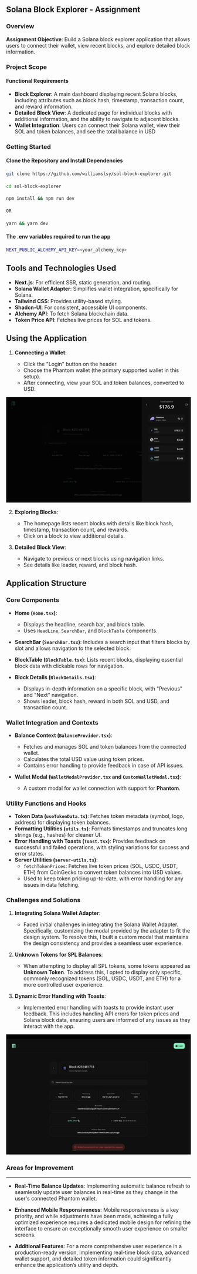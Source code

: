 ## Solana Block Explorer - Assignment

### Overview

**Assignment Objective**: Build a Solana block explorer application that allows users to connect their wallet, view recent blocks, and explore detailed block information.

### Project Scope

#### Functional Requirements

- **Block Explorer**: A main dashboard displaying recent Solana blocks, including attributes such as block hash, timestamp, transaction count, and reward information.
- **Detailed Block View**: A dedicated page for individual blocks with additional information, and the ability to navigate to adjacent blocks.
- **Wallet Integration**: Users can connect their Solana wallet, view their SOL and token balances, and see the total balance in USD

### Getting Started

#### Clone the Repository and Install Dependencies

```bash
git clone https://github.com/williamslsy/sol-block-explorer.git

cd sol-block-explorer

npm install && npm run dev

OR

yarn && yarn dev
```

#### The .env variables required to run the app

```bash
NEXT_PUBLIC_ALCHEMY_API_KEY=<your_alchemy_key>
```

## Tools and Technologies Used

- **Next.js**: For efficient SSR, static generation, and routing.
- **Solana Wallet Adapter**: Simplifies wallet integration, specifically for Solana.
- **Tailwind CSS**: Provides utility-based styling.
- **Shadcn-UI**: For consistent, accessible UI components.
- **Alchemy API**: To fetch Solana blockchain data.
- **Token Price API**: Fetches live prices for SOL and tokens.

## Using the Application

1.  **Connecting a Wallet**:

    - Click the "Login" button on the header.
    - Choose the Phantom wallet (the primary supported wallet in this setup).
    - After connecting, view your SOL and token balances, converted to USD.

![User Balances Screenshot](public/assets/user-balances.png)

2.  **Exploring Blocks**:

    - The homepage lists recent blocks with details like block hash, timestamp, transaction count, and rewards.
    - Click on a block to view additional details.

3.  **Detailed Block View**:

    - Navigate to previous or next blocks using navigation links.
    - See details like leader, reward, and block hash.

## Application Structure

### Core Components

- **Home (`Home.tsx`)**:

  - Displays the headline, search bar, and block table.
  - Uses `HeadLine`, `SearchBar`, and `BlockTable` components.

- **SearchBar (`SearchBar.tsx`)**: Includes a search input that filters blocks by slot and allows navigation to the selected block.
- **BlockTable (`BlockTable.tsx`)**: Lists recent blocks, displaying essential block data with clickable rows for navigation.
- **Block Details (`BlockDetails.tsx`)**:

  - Displays in-depth information on a specific block, with "Previous" and "Next" navigation.
  - Shows leader, block hash, reward in both SOL and USD, and transaction count.

### Wallet Integration and Contexts

- **Balance Context (`BalanceProvider.tsx`)**:

  - Fetches and manages SOL and token balances from the connected wallet.
  - Calculates the total USD value using token prices.
  - Contains error handling to provide feedback in case of API issues.

- **Wallet Modal (`WalletModalProvider.tsx` and `CustomWalletModal.tsx`)**:

  - A custom modal for wallet connection with support for **Phantom**.

### Utility Functions and Hooks

- **Token Data (`useTokenData.ts`)**: Fetches token metadata (symbol, logo, address) for displaying token balances.
- **Formatting Utilities (`utils.ts`)**: Formats timestamps and truncates long strings (e.g., hashes) for cleaner UI.
- **Error Handling with Toasts (`Toast.tsx`)**: Provides feedback on successful and failed operations, with styling variations for success and error states.
- **Server Utilities (`server-utils.ts`)**:
  - `fetchTokenPrices`: Fetches live token prices (SOL, USDC, USDT, ETH) from CoinGecko to convert token balances into USD values.
  - Used to keep token pricing up-to-date, with error handling for any issues in data fetching.

### Challenges and Solutions

1. **Integrating Solana Wallet Adapter**:
   - Faced initial challenges in integrating the Solana Wallet Adapter. Specifically, customizing the modal provided by the adapter to fit the design system. To resolve this, I built a custom modal that maintains the design consistency and provides a seamless user experience.
2. **Unknown Tokens for SPL Balances**:

   - When attempting to display all SPL tokens, some tokens appeared as **Unknown Token**. To address this, I opted to display only specific, commonly recognized tokens (SOL, USDC, USDT, and ETH) for a more controlled user experience.

3. **Dynamic Error Handling with Toasts**:
   - Implemented error handling with toasts to provide instant user feedback. This includes handling API errors for token prices and Solana block data, ensuring users are informed of any issues as they interact with the app.

![User Balances Screenshot](public/assets/error-state.png)

### Areas for Improvement

---

- **Real-Time Balance Updates**: Implementing automatic balance refresh to seamlessly update user balances in real-time as they change in the user's connected Phantom wallet.

- **Enhanced Mobile Responsiveness**: Mobile responsiveness is a key priority, and while adjustments have been made, achieving a fully optimized experience requires a dedicated mobile design for refining the interface to ensure an exceptionally smooth user experience on smaller screens.

- **Additional Features**: For a more comprehensive user experience in a production-ready version, implementing real-time block data, advanced wallet support, and detailed token information could significantly enhance the application’s utility and depth.
